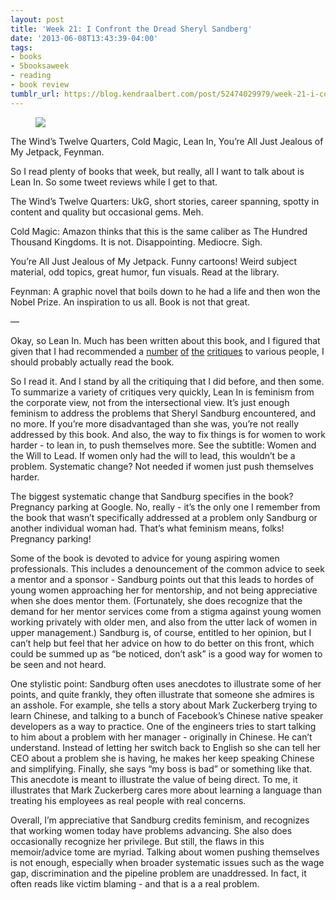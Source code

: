 ```yaml
---
layout: post
title: 'Week 21: I Confront the Dread Sheryl Sandberg'
date: '2013-06-08T13:43:39-04:00'
tags:
- books
- 5booksaweek
- reading
- book review
tumblr_url: https://blog.kendraalbert.com/post/52474029979/week-21-i-confront-the-dread-sheryl-sandberg
---
```

<figure class="tmblr-full" data-orig-height="144" data-orig-width="500"><img src="https://66.media.tumblr.com/e3c38eec5486200d96c189a5b6528b47/1f627f8cd4d25db5-f9/s540x810/ce2358053ad5aeaaa6abbe0a89a5010c2f904434.png" data-orig-height="144" data-orig-width="500"></figure>

The Wind’s Twelve Quarters, Cold Magic, Lean In, You’re All Just Jealous of My Jetpack, Feynman.

So I read plenty of books that week, but really, all I want to talk about is Lean In. So some tweet reviews while I get to that.&nbsp;

The Wind’s Twelve Quarters: UkG, short stories, career spanning, spotty in content and quality but occasional gems. Meh.

Cold Magic: Amazon thinks that this is the same caliber as The Hundred Thousand Kingdoms. It is not. Disappointing. Mediocre. Sigh.

You’re All Just Jealous of My Jetpack. Funny cartoons! Weird subject material, odd topics, great humor, fun visuals. Read at the library.

Feynman: A graphic novel that boils down to he had a life and then won the Nobel Prize. An inspiration to us all. Book is not that great.

—

Okay, so Lean In. Much has been written about this book, and I figured that given that I had recommended a [number](http://www.dissentmagazine.org/online_articles/feminisms-tipping-point-who-wins-from-leaning-in) [of](http://www.racialicious.com/2013/03/27/on-leaning-in/) [the](http://www.womensmediacenter.com/feature/entry/leaning-in-can-get-you-laid-out) [critiques](http://tv.msnbc.com/2013/03/15/lean-in-for-millennials-the-question-is-what-are-we-leaning-towards/) to various people, I should probably actually read the book.

So I read it. And I stand by all the critiquing that I did before, and then some. To summarize a variety of critiques very quickly, Lean In is feminism from the corporate view, not from the intersectional view. It’s just enough feminism to address the problems that Sheryl Sandburg encountered, and no more. If you’re more disadvantaged than she was, you’re not really addressed by this book. And also, the way to fix things is for women to work harder - to lean in, to push themselves more. See the subtitle: Women and the Will to Lead. If women only had the will to lead, this wouldn’t be a problem. Systematic change? Not needed if women just push themselves harder.

The biggest systematic change that Sandburg specifies in the book? Pregnancy parking at Google. No, really - it’s the only one I remember from the book that wasn’t specifically addressed at a problem only Sandburg or another individual woman had. That’s what feminism means, folks! Pregnancy parking!

Some of the book is devoted to advice for young aspiring women professionals. This includes a denouncement of the common advice to seek a mentor and a sponsor - Sandburg points out that this leads to hordes of young women approaching her for mentorship, and not being appreciative when she does mentor them. (Fortunately, she does recognize that the demand for her mentor services come from a stigma against young women working privately with older men, and also from the utter lack of women in upper management.) Sandburg is, of course, entitled to her opinion, but I can’t help but feel that her advice on how to do better on this front, which could be summed up as “be noticed, don’t ask” is a good way for women to be seen and not heard.

One stylistic point: Sandburg often uses anecdotes to illustrate some of her points, and quite frankly, they often illustrate that someone she admires is an asshole. For example, she tells a story about Mark Zuckerberg trying to learn Chinese, and talking to a bunch of Facebook’s Chinese native speaker developers as a way to practice. One of the engineers tries to start talking to him about a problem with her manager - originally in Chinese. He can’t understand. Instead of letting her switch back to English so she can tell her CEO about a problem she is having, he makes her keep speaking Chinese and simplifying. Finally, she says “my boss is bad” or something like that. This anecdote is meant to illustrate the value of being direct. To me, it illustrates that Mark Zuckerberg cares more about learning a language than treating his employees as real people with real concerns.

Overall, I’m appreciative that Sandburg credits feminism, and recognizes that working women today have problems advancing. She also does occasionally recognize her privilege. But still, the flaws in this memoir/advice tome are myriad. Talking about women pushing themselves is not enough, especially when broader systematic issues such as the wage gap, discrimination and the pipeline problem are unaddressed. In fact, it often reads like victim blaming - and that is a a real problem.


